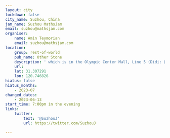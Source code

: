 ```yaml
---
layout: city
lockdown: false
city_name: Suzhou, China
jam_name: Suzhou MathsJam
email: suzhou@mathsjam.com
organiser:
    name: Amin Teymorian
    email: suzhou@mathsjam.com
location:
    group: rest-of-world
    pub_name: Other Stone
    description: ' which is in the Olympic Center Mall, Line 5 (Didi: 奥体中心商业广场-下沉广场中新大道东999号)'
    url:
    lat: 31.307291
    lon: 120.746826
hiatus: false
hiatus_months:
    - 2023-07
changed_dates:
    - 2023-06-13
start_time: 7:00pm in the evening
links:
    twitter:
        text: '@SuzhouJ'
        url: https://twitter.com/SuzhouJ

---
```


